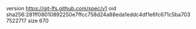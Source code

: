 version https://git-lfs.github.com/spec/v1
oid sha256:281ff08010892250e7ffcc758d24a88eda1eddc4df1e6fc671c5ba7037522717
size 670
